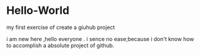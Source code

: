 # Hello-World
my first exercise of create a giuhub project

i am new here ,hello everyone . i sence no ease;because i don't know how to accomplish a absolute project of github.
